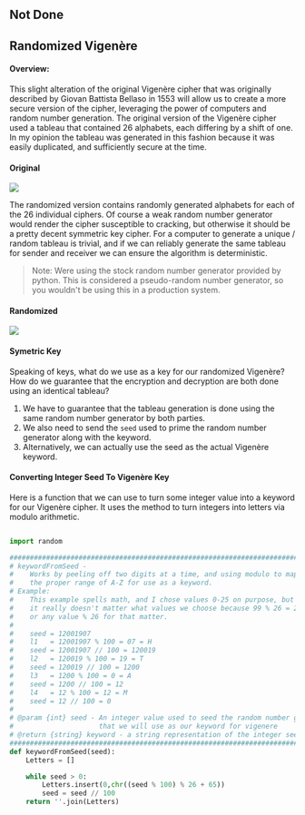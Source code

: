 ## Not Done

## Randomized Vigenère

#### Overview:

This slight alteration of the original Vigenère cipher that was originally described by Giovan Battista Bellaso in 1553 will allow us to create a more secure version of the cipher, leveraging the power of computers and random number generation. The original version of the Vigenère cipher used a tableau that contained 26 alphabets, each differing by a shift of one. In my opinion the tableau was generated in this fashion because it was easily duplicated, and sufficiently secure at the time. 

#### Original

![](http://f.cl.ly/items/3K011s3A2y3d1R2z2t1m/Screen%20Shot%202015-07-22%20at%205.39.26%20PM.png)

The randomized version contains randomly generated alphabets for each of the 26 individual ciphers. Of course a weak random number generator would render the cipher susceptible to cracking, but otherwise it should be a pretty decent symmetric key cipher. For a computer to generate a unique / random tableau is trivial, and if we can reliably generate the same tableau for sender and receiver we can ensure the algorithm is deterministic. 

> Note: Were using the stock random number generator provided by python. This is considered a pseudo-random number generator, so you wouldn't be using this in a production system. 

#### Randomized

![](http://f.cl.ly/items/0o2D0x2m2x2O2A182I3V/vigenere_randomized.png)

#### Symetric Key

Speaking of keys, what do we use as a key for our randomized Vigenère? How do we guarantee that the encryption and decryption are both done using an identical tableau? 

1. We have to guarantee that the tableau generation is done using the same random number generator by both parties.
2. We also need to send the `seed` used to prime the random number generator along with the keyword. 
3. Alternatively, we can actually use the seed as the actual Vigenère keyword.

#### Converting Integer Seed To Vigenère Key

Here is a function that we can use to turn some integer value into a keyword for our Vigenère cipher. It uses the method to turn integers into letters via modulo arithmetic.

```python

import random

#############################################################################
# keywordFromSeed -
#    Works by peeling off two digits at a time, and using modulo to map it into
#    the proper range of A-Z for use as a keyword.
# Example:
#    This example spells math, and I chose values 0-25 on purpose, but
#    it really doesn't matter what values we choose because 99 % 26 = 21 or 'V' 
#    or any value % 26 for that matter.
#
#    seed = 12001907
#    l1   = 12001907 % 100 = 07 = H
#    seed = 12001907 // 100 = 120019
#    l2   = 120019 % 100 = 19 = T
#    seed = 120019 // 100 = 1200
#    l3   = 1200 % 100 = 0 = A
#    seed = 1200 // 100 = 12
#    l4   = 12 % 100 = 12 = M
#    seed = 12 // 100 = 0
#
# @param {int} seed - An integer value used to seed the random number generator
#                     that we will use as our keyword for vigenere
# @return {string} keyword - a string representation of the integer seed
#############################################################################
def keywordFromSeed(seed):
    Letters = []

    while seed > 0:
        Letters.insert(0,chr((seed % 100) % 26 + 65))
        seed = seed // 100
    return ''.join(Letters)


```


